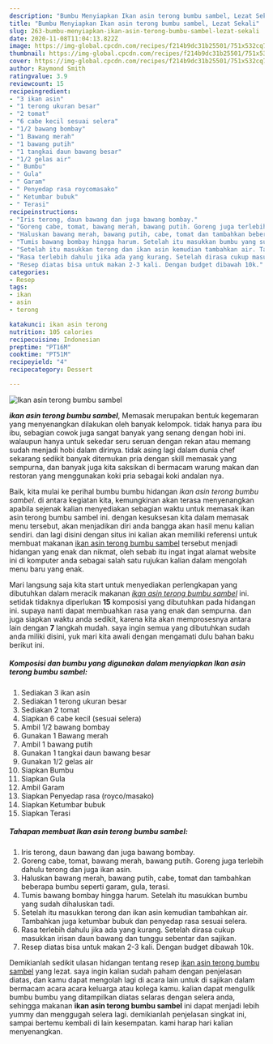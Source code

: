 ```yaml
---
description: "Bumbu Menyiapkan Ikan asin terong bumbu sambel, Lezat Sekali"
title: "Bumbu Menyiapkan Ikan asin terong bumbu sambel, Lezat Sekali"
slug: 263-bumbu-menyiapkan-ikan-asin-terong-bumbu-sambel-lezat-sekali
date: 2020-11-08T11:04:13.822Z
image: https://img-global.cpcdn.com/recipes/f214b9dc31b25501/751x532cq70/ikan-asin-terong-bumbu-sambel-foto-resep-utama.jpg
thumbnail: https://img-global.cpcdn.com/recipes/f214b9dc31b25501/751x532cq70/ikan-asin-terong-bumbu-sambel-foto-resep-utama.jpg
cover: https://img-global.cpcdn.com/recipes/f214b9dc31b25501/751x532cq70/ikan-asin-terong-bumbu-sambel-foto-resep-utama.jpg
author: Raymond Smith
ratingvalue: 3.9
reviewcount: 15
recipeingredient:
- "3 ikan asin"
- "1 terong ukuran besar"
- "2 tomat"
- "6 cabe kecil sesuai selera"
- "1/2 bawang bombay"
- "1 Bawang merah"
- "1 bawang putih"
- "1 tangkai daun bawang besar"
- "1/2 gelas air"
- " Bumbu"
- " Gula"
- " Garam"
- " Penyedap rasa roycomasako"
- " Ketumbar bubuk"
- " Terasi"
recipeinstructions:
- "Iris terong, daun bawang dan juga bawang bombay."
- "Goreng cabe, tomat, bawang merah, bawang putih. Goreng juga terlebih dahulu terong dan juga ikan asin."
- "Haluskan bawang merah, bawang putih, cabe, tomat dan tambahkan beberapa bumbu seperti garam, gula, terasi."
- "Tumis bawang bombay hingga harum. Setelah itu masukkan bumbu yang sudah dihaluskan tadi."
- "Setelah itu masukkan terong dan ikan asin kemudian tambahkan air. Tambahkan juga ketumbar bubuk dan penyedap rasa sesuai selera."
- "Rasa terlebih dahulu jika ada yang kurang. Setelah dirasa cukup masukkan irisan daun bawang dan tunggu sebentar dan sajikan."
- "Resep diatas bisa untuk makan 2-3 kali. Dengan budget dibawah 10k."
categories:
- Resep
tags:
- ikan
- asin
- terong

katakunci: ikan asin terong 
nutrition: 105 calories
recipecuisine: Indonesian
preptime: "PT16M"
cooktime: "PT51M"
recipeyield: "4"
recipecategory: Dessert

---
```



![Ikan asin terong bumbu sambel](https://img-global.cpcdn.com/recipes/f214b9dc31b25501/751x532cq70/ikan-asin-terong-bumbu-sambel-foto-resep-utama.jpg)

<b><i>ikan asin terong bumbu sambel</i></b>, Memasak merupakan bentuk kegemaran yang menyenangkan dilakukan oleh banyak kelompok. tidak hanya para ibu ibu, sebagian cowok juga sangat banyak yang senang dengan hobi ini. walaupun hanya untuk sekedar seru seruan dengan rekan atau memang sudah menjadi hobi dalam dirinya. tidak asing lagi dalam dunia chef sekarang sedikit banyak ditemukan pria dengan skill memasak yang sempurna, dan banyak juga kita saksikan di bermacam warung makan dan restoran yang menggunakan koki pria sebagai koki andalan nya.

Baik, kita mulai ke perihal bumbu bumbu hidangan <i>ikan asin terong bumbu sambel</i>. di antara kegiatan kita, kemungkinan akan terasa menyenangkan apabila sejenak kalian menyediakan sebagian waktu untuk memasak ikan asin terong bumbu sambel ini. dengan kesuksesan kita dalam memasak menu tersebut, akan menjadikan diri anda bangga akan hasil menu kalian sendiri. dan lagi disini dengan situs ini kalian akan memiliki referensi untuk membuat makanan <u>ikan asin terong bumbu sambel</u> tersebut menjadi hidangan yang enak dan nikmat, oleh sebab itu ingat ingat alamat website ini di komputer anda sebagai salah satu rujukan kalian dalam mengolah menu baru yang enak.




Mari langsung saja kita start untuk menyediakan perlengkapan yang dibutuhkan dalam meracik makanan <u><i>ikan asin terong bumbu sambel</i></u> ini. setidak tidaknya diperlukan <b>15</b> komposisi yang dibutuhkan pada hidangan ini. supaya nanti dapat membuahkan rasa yang enak dan sempurna. dan juga siapkan waktu anda sedikit, karena kita akan memprosesnya antara lain dengan <b>7</b> langkah mudah. saya ingin semua yang dibutuhkan sudah anda miliki disini, yuk mari kita awali dengan mengamati dulu bahan baku berikut ini.

<!--inarticleads1-->

##### Komposisi dan bumbu yang digunakan dalam menyiapkan Ikan asin terong bumbu sambel:

1. Sediakan 3 ikan asin
1. Sediakan 1 terong ukuran besar
1. Sediakan 2 tomat
1. Siapkan 6 cabe kecil (sesuai selera)
1. Ambil 1/2 bawang bombay
1. Gunakan 1 Bawang merah
1. Ambil 1 bawang putih
1. Gunakan 1 tangkai daun bawang besar
1. Gunakan 1/2 gelas air
1. Siapkan  Bumbu
1. Siapkan  Gula
1. Ambil  Garam
1. Siapkan  Penyedap rasa (royco/masako)
1. Siapkan  Ketumbar bubuk
1. Siapkan  Terasi




<!--inarticleads2-->

##### Tahapan membuat Ikan asin terong bumbu sambel:

1. Iris terong, daun bawang dan juga bawang bombay.
1. Goreng cabe, tomat, bawang merah, bawang putih. Goreng juga terlebih dahulu terong dan juga ikan asin.
1. Haluskan bawang merah, bawang putih, cabe, tomat dan tambahkan beberapa bumbu seperti garam, gula, terasi.
1. Tumis bawang bombay hingga harum. Setelah itu masukkan bumbu yang sudah dihaluskan tadi.
1. Setelah itu masukkan terong dan ikan asin kemudian tambahkan air. Tambahkan juga ketumbar bubuk dan penyedap rasa sesuai selera.
1. Rasa terlebih dahulu jika ada yang kurang. Setelah dirasa cukup masukkan irisan daun bawang dan tunggu sebentar dan sajikan.
1. Resep diatas bisa untuk makan 2-3 kali. Dengan budget dibawah 10k.




Demikianlah sedikit ulasan hidangan tentang resep <u>ikan asin terong bumbu sambel</u> yang lezat. saya ingin kalian sudah paham dengan penjelasan diatas, dan kamu dapat mengolah lagi di acara lain untuk di sajikan dalam bermacam acara acara keluarga atau kolega kamu. kalian dapat mengulik bumbu bumbu yang ditampilkan diatas selaras dengan selera anda, sehingga makanan <b>ikan asin terong bumbu sambel</b> ini dapat menjadi lebih yummy dan menggugah selera lagi. demikianlah penjelasan singkat ini, sampai bertemu kembali di lain kesempatan. kami harap hari kalian menyenangkan.
